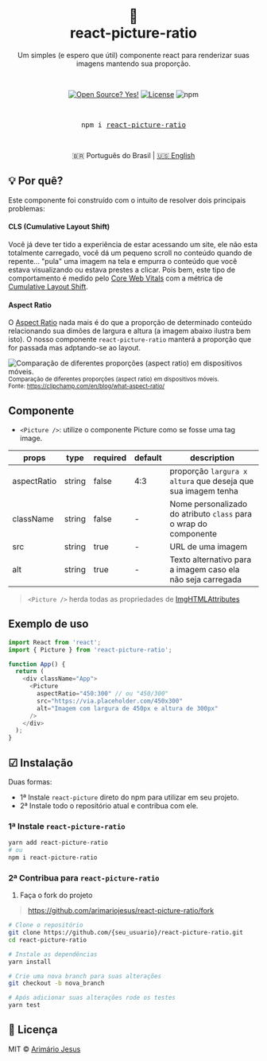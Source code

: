 <div align="center">
  <h1>
    📐
    <br />
    react-picture-ratio
  </h1>

  <p align="center">
    Um simples (e espero que útil) componente react para renderizar suas imagens mantendo sua proporção.
  </p>

  <br />

<!-- Badges -->

[![Open Source? Yes!](https://badgen.net/badge/Open%20Source%20%3F/Yes%21/blue?icon=github)](https://github.com/arimariojesus/react-picture-ratio)
[![License](https://badgen.net/badge/License/MIT/blue)](https://github.com/arimariojesus/react-picture-ratio/blob/main/LICENSE)
![npm](https://img.shields.io/npm/v/react-picture-ratio)

<br />
<pre>npm i <a href="https://www.npmjs.com/package/react-picture-ratio">react-picture-ratio</a></pre>
<br />

🇧🇷 Português do Brasil | [🇺🇸 English](https://github.com/arimariojesus/react-picture-ratio/blob/main/docs/README.us-EN.md)

</div>

## 💡 Por quê?

Este componente foi construído com o intuito de resolver dois principais problemas:

#### CLS (Cumulative Layout Shift)

Você já deve ter tido a experiência de estar acessando um site, ele não esta totalmente carregado, você dá um pequeno scroll no conteúdo quando de repente... "pula" uma imagem na tela e empurra o conteúdo que você estava visualizando ou estava prestes a clicar. Pois bem, este tipo de comportamento é medido pelo [Core Web Vitals](https://web.dev/vitals) com a métrica de [Cumulative Layout Shift](https://web.dev/i18n/pt/cls/).

#### Aspect Ratio

O [Aspect Ratio](https://css-tricks.com/aspect-ratio-boxes/) nada mais é do que a proporção de determinado conteúdo relacionando sua dimões de largura e altura (a imagem abaixo ilustra bem isto). O nosso componente `react-picture-ratio` manterá a proporção que for passada mas adptando-se ao layout.

![Comparação de diferentes proporções (aspect ratio) em dispositivos móveis.](https://user-images.githubusercontent.com/64603070/174462760-f9b5c125-43cd-4d7d-8820-b2d42399a8fe.png)
<small>Comparação de diferentes proporções (aspect ratio) em dispositivos móveis.<br />Fonte: https://clipchamp.com/en/blog/what-aspect-ratio/</small>

## Componente

* `<Picture />`: utilize o componente Picture como se fosse uma tag image.

| props | type | required | default | description |
| --- | --- | --- | --- | --- |
| aspectRatio | string | false | 4:3 | proporção `largura x altura` que deseja que sua imagem tenha  |
| className	| string |	false | - | Nome personalizado do atributo `class` para o wrap do componente |
| src	| string |	true | - | URL de uma imagem |
| alt	| string |	true | - | Texto alternativo para a imagem caso ela não seja carregada |
> `<Picture />` herda todas as propriedades de [ImgHTMLAttributes](https://use-form.netlify.app/interfaces/_node_modules__types_react_index_d_.react.imghtmlattributes.html)

## Exemplo de uso

```typescript
import React from 'react';
import { Picture } from 'react-picture-ratio';

function App() {
  return (
    <div className="App">
      <Picture
        aspectRatio="450:300" // ou "450/300"
        src="https://via.placeholder.com/450x300"
        alt="Imagem com largura de 450px e altura de 300px"
      />
    </div>
  );
}
```

## ☑ Instalação

Duas formas:

- 1ª Instale `react-picture` direto do npm para utilizar em seu projeto.
- 2ª Instale todo o repositório atual e contribua com ele.

### 1ª Instale `react-picture-ratio`

```bash
yarn add react-picture-ratio
# ou
npm i react-picture-ratio
```

### 2ª Contribua para `react-picture-ratio`

1. Faça o fork do projeto
> https://github.com/arimariojesus/react-picture-ratio/fork

```bash
# Clone o repositório
git clone https://github.com/{seu_usuario}/react-picture-ratio.git
cd react-picture-ratio

# Instale as dependências
yarn install

# Crie uma nova branch para suas alterações
git checkout -b nova_branch

# Após adicionar suas alterações rode os testes
yarn test
```
## 📝 Licença

MIT © [Arimário Jesus](https://github.com/arimariojesus)
